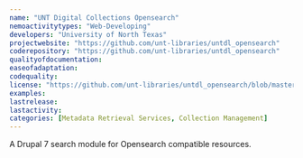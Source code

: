 ```yaml
---
name: "UNT Digital Collections Opensearch"
nemoactivitytypes: "Web-Developing"
developers: "University of North Texas"
projectwebsite: "https://github.com/unt-libraries/untdl_opensearch"
coderepository: "https://github.com/unt-libraries/untdl_opensearch"
qualityofdocumentation: 
easeofadaptation: 
codequality: 
license: "https://github.com/unt-libraries/untdl_opensearch/blob/master/LICENSE"
examples: 
lastrelease: 
lastactivity: 
categories: [Metadata Retrieval Services, Collection Management]
---
```

A Drupal 7 search module for Opensearch compatible resources.

